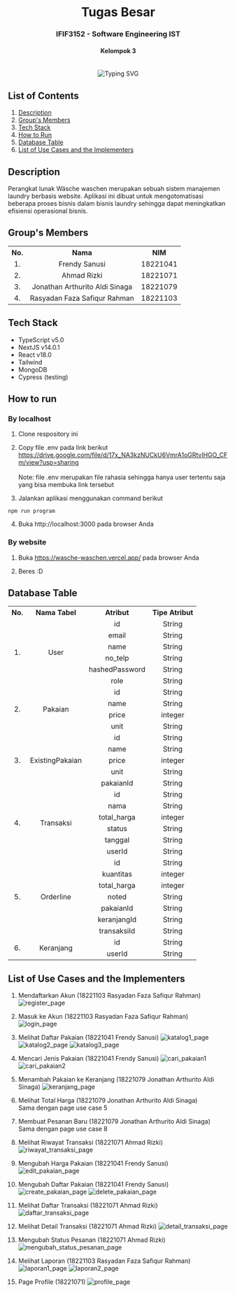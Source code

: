 <div align="center">
    <h1>Tugas Besar</h1>
    <h3>IFIF3152 - Software Engineering IST</h3>
    <h4>Kelompok 3</h4>
</div>
<br>

<div align="center">
    <img src="https://readme-typing-svg.herokuapp.com?font=Itim&size=48&pause=1000&center=true&vCenter=true&random=false&width=650&height=60&lines=W%C3%A4scheWaschen;18221041+Frendy+Sanusi;18221071+Ahmad+Rizki;18221079+Jonathan+Arthurito;18221103+Rasyadan+Faza" alt="Typing SVG">
</div>

## List of Contents
1. [Description](#description)
2. [Group's Members](#groups-members)
3. [Tech Stack](#tech-stack)
4. [How to Run](#how-to-run)
5. [Database Table](#database-table)
6. [List of Use Cases and the Implementers](#list-of-use-cases-and-the-implementers)

## Description
Perangkat lunak Wäsche waschen merupakan sebuah sistem manajemen laundry berbasis website. Aplikasi ini dibuat untuk mengotomatisasi beberapa proses bisnis dalam bisnis laundry sehingga dapat meningkatkan efisiensi operasional bisnis.

## Group's Members
<table>
    <tr align="center">
        <th>No.</th>
        <th>Nama</th>
        <th>NIM</th>
    </tr>
    <tr align="center">
        <td>1.</td>
        <td>Frendy Sanusi</td>
        <td>18221041</td>
    </tr>
    <tr align="center">
        <td>2.</td>
        <td>Ahmad Rizki</td>
        <td>18221071</td>
    </tr>
    <tr align="center">
        <td>3.</td>
        <td>Jonathan Arthurito Aldi Sinaga</td>
        <td>18221079</td>
    </tr>
    <tr align="center">
        <td>4.</td>
        <td>Rasyadan Faza Safiqur Rahman</td>
        <td>18221103</td>
    </tr>
</table>

## Tech Stack
* TypeScript v5.0
* NextJS v14.0.1
* React v18.0
* Tailwind
* MongoDB
* Cypress (testing)

## How to run
### By localhost
1. Clone respository ini

2. Copy file .env pada link berikut
<br>https://drive.google.com/file/d/17x_NA3kzNUCkU6VmrA1oGRtvlHGO_CFm/view?usp=sharing
<br><br>Note: file .env merupakan file rahasia sehingga hanya user tertentu saja yang bisa membuka link tersebut

3. Jalankan aplikasi menggunakan command berikut
```
npm run program
```

4. Buka http://localhost:3000 pada browser Anda

### By website
1. Buka https://wasche-waschen.vercel.app/ pada browser Anda

2. Beres :D

## Database Table
<table>
    <tr align="center">
        <th>No.</th>
        <th>Nama Tabel</th>
        <th>Atribut</th>
        <th>Tipe Atribut</th>
    </tr>
    <tr align="center">
        <td rowspan="6">1.</td>
        <td rowspan="6">User</td>
        <td>id</td>
        <td>String</td>
    </tr>
    <tr align="center">
        <td>email</td>
        <td>String</td>
    </tr>
    <tr align="center">
        <td>name</td>
        <td>String</td>
    </tr>
    <tr align="center">
        <td>no_telp</td>
        <td>String</td>
    </tr>
    <tr align="center">
        <td>hashedPassword</td>
        <td>String</td>
    </tr>
    <tr align="center">
        <td>role</td>
        <td>String</td>
    </tr>
    <!-- Pakaian -->
    <tr align="center">
        <td rowspan="4">2.</td>
        <td rowspan="4">Pakaian</td>
        <td>id</td>
        <td>String</td>
    </tr>
    <tr align="center">
        <td>name</td>
        <td>String</td>
    </tr>
    <tr align="center">
        <td>price</td>
        <td>integer</td>
    </tr>
    <tr align="center">
        <td>unit</td>
        <td>String</td>
    </tr>
    <!-- ExistingPakaian -->
    <tr align="center">
        <td rowspan="5">3.</td>
        <td rowspan="5">ExistingPakaian</td>
        <td>id</td>
        <td>String</td>
    </tr>
    <tr align="center">
        <td>name</td>
        <td>String</td>
    </tr>
    <tr align="center">
        <td>price</td>
        <td>integer</td>
    </tr>
    <tr align="center">
        <td>unit</td>
        <td>String</td>
    </tr>
    <tr align="center">
        <td>pakaianId</td>
        <td>String</td>
    </tr>
    <!-- Transaksi -->
    <tr align="center">
        <td rowspan="6">4.</td>
        <td rowspan="6">Transaksi</td>
        <td>id</td>
        <td>String</td>
    </tr>
    <tr align="center">
        <td>nama</td>
        <td>String</td>
    </tr>
    <tr align="center">
        <td>total_harga</td>
        <td>integer</td>
    </tr>
    <tr align="center">
        <td>status</td>
        <td>String</td>
    </tr>
    <tr align="center">
        <td>tanggal</td>
        <td>String</td>
    </tr>
    <tr align="center">
        <td>userId</td>
        <td>String</td>
    </tr>
    <!-- Orderline -->
    <tr align="center">
        <td rowspan="7">5.</td>
        <td rowspan="7">Orderline</td>
        <td>id</td>
        <td>String</td>
    </tr>
    <tr align="center">
        <td>kuantitas</td>
        <td>integer</td>
    </tr>
    <tr align="center">
        <td>total_harga</td>
        <td>integer</td>
    </tr>
    <tr align="center">
        <td>noted</td>
        <td>String</td>
    </tr>
    <tr align="center">
        <td>pakaianId</td>
        <td>String</td>
    </tr>
    <tr align="center">
        <td>keranjangId</td>
        <td>String</td>
    </tr>
    <tr align="center">
        <td>transaksiId</td>
        <td>String</td>
    </tr>
    <!-- Keranjang -->
    <tr align="center">
        <td rowspan="2">6.</td>
        <td rowspan="2">Keranjang</td>
        <td>id</td>
        <td>String</td>
    </tr>
    <tr align="center">
        <td>userId</td>
        <td>String</td>
    </tr>
</table>

## List of Use Cases and the Implementers
1. Mendaftarkan Akun (18221103 Rasyadan Faza Safiqur Rahman)
![register_page](doc/register_page.png)

2. Masuk ke Akun (18221103 Rasyadan Faza Safiqur Rahman)
![login_page](doc/login_page.png)

3. Melihat Daftar Pakaian (18221041 Frendy Sanusi)
![katalog1_page](doc/katalog1_page.png)
![katalog2_page](doc/katalog2_page.png)
![katalog3_page](doc/katalog3_page.png)

4. Mencari Jenis Pakaian (18221041 Frendy Sanusi)
![cari_pakaian1](doc/cari_pakaian1_page.png)
![cari_pakaian2](doc/cari_pakaian2_page.png)

5. Menambah Pakaian ke Keranjang (18221079 Jonathan Arthurito Aldi Sinaga)
![keranjang_page](doc/keranjang_page.png)

6. Melihat Total Harga (18221079 Jonathan Arthurito Aldi Sinaga)
<br>Sama dengan page use case 5

7. Membuat Pesanan Baru (18221079 Jonathan Arthurito Aldi Sinaga)
<br>Sama dengan page use case 8

8. Melihat Riwayat Transaksi (18221071 Ahmad Rizki)
![riwayat_transaksi_page](doc/riwayat_transaksi_page.png)

9. Mengubah Harga Pakaian (18221041 Frendy Sanusi)
![edit_pakaian_page](doc/edit_pakaian_page.png)

10. Mengubah Daftar Pakaian (18221041 Frendy Sanusi)
![create_pakaian_page](doc/create_pakaian_page.png)
![delete_pakaian_page](doc/delete_pakaian_page.png)

11. Melihat Daftar Transaksi (18221071 Ahmad Rizki)
![daftar_transaksi_page](doc/daftar_transaksi_page.png)

12. Melihat Detail Transaksi (18221071 Ahmad Rizki)
![detail_transaksi_page](doc/detail_transaksi_page.png)

13. Mengubah Status Pesanan (18221071 Ahmad Rizki)
![mengubah_status_pesanan_page](doc/mengubah_status_pesanan_page.png)

14. Melihat Laporan (18221103 Rasyadan Faza Safiqur Rahman)
![laporan1_page](doc/laporan1_page.png)
![laporan2_page](doc/laporan2_page.png)

15. Page Profile (18221071)
![profile_page](doc/profile_page.png)
